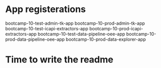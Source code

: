 # App registerations
bootcamp-10-test-admin-tk-app
bootcamp-10-prod-admin-tk-app
bootcamp-10-test-icapi-extractors-app
bootcamp-10-prod-icapi-extractors-app
bootcamp-10-test-data-pipeline-oee-app
bootcamp-10-prod-data-pipeline-oee-app
bootcamp-10-prod-data-explorer-app


# Time to write the readme